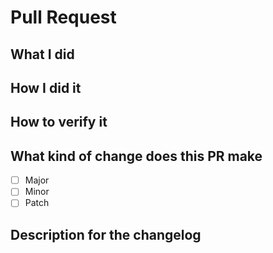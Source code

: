 <!--
Customized from the [template](https://github.com/docker/cli/blob/master/.github/PULL_REQUEST_TEMPLATE.md)

Please make sure you've read and understood our contributing guidelines;
https://github.com/thealphadollar/vanilla-i18n#-contributing

Please provide the following information:
-->

<!-- markdownlint-disable MD018 -->

# Pull Request

## What I did

## How I did it

## How to verify it

## What kind of change does this PR make

- [ ] Major
- [ ] Minor
- [ ] Patch

<!--
See: https://semver.org/
-->

## Description for the changelog

<!--
Write a short (one line) summary that describes the changes in this
pull request for inclusion in the changelog:
-->
